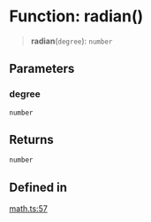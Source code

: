 # Function: radian()

> **radian**(`degree`): `number`

## Parameters

### degree

`number`

## Returns

`number`

## Defined in

[math.ts:57](https://github.com/m1m0zzz/tremolo-ui/blob/54fbf380a034843065523580a721e5efc5837b32/packages/functions/src/math.ts#L57)
